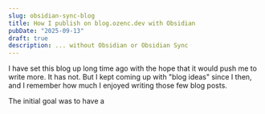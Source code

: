 ```yaml
---
slug: obsidian-sync-blog
title: How I publish on blog.ozenc.dev with Obsidian
pubDate: "2025-09-13"
draft: true
description: ... without Obsidian or Obsidian Sync
---
```


I have set this blog up long time ago with the hope that it would push me to write more. It has not. But I kept coming up with "blog ideas" since I then, and I remember how much I enjoyed writing those few blog posts.

The initial goal was to have a
